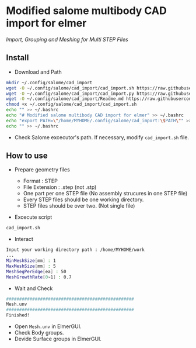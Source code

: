 
# Modified salome multibody CAD import for elmer

_Import, Grouping and Meshing for Multi STEP Files_


## Install

* Download and Path

```bash
mkdir ~/.config/salome/cad_import
wget -O ~/.config/salome/cad_import/cad_import.sh https://raw.githubusercontent.com/dymaxionkim/ElmerFEM_Examples/master/20170902_Salome_Script_cad_import/cad_import.sh
wget -O ~/.config/salome/cad_import/cad_import.py https://raw.githubusercontent.com/dymaxionkim/ElmerFEM_Examples/master/20170902_Salome_Script_cad_import/cad_import.py
wget -O ~/.config/salome/cad_import/Readme.md https://raw.githubusercontent.com/dymaxionkim/ElmerFEM_Examples/master/20170902_Salome_Script_cad_import/Readme.md
chmod +x ~/.config/salome/cad_import/cad_import.sh
echo "" >> ~/.bashrc
echo "# Modified salome multibody CAD import for elmer" >> ~/.bashrc
echo "export PATH=\"/home/MYHOME/.config/salome/cad_import:\$PATH\"" >> ~/.bashrc
echo "" >> ~/.bashrc
```

* Check Salome excecutor's path. If necessary, modify `cad_import.sh` file.


## How to use

* Prepare geometry files
  - Format : STEP
  - File Extension : .step (not .stp)
  - One part per one STEP file (No assembly strucures in one STEP file)
  - Every STEP files should be one working directory.
  - STEP files should be over two. (Not single file)

* Excecute script

```bash
cad_import.sh
```

* Interact

```bash
Input your working directory path : /home/MYHOME/work
...
MinMeshSize[mm] : 1
MaxMeshSize[mm] : 5
MeshSegPerEdge[ea] : 50
MeshGrowthRate[0~1] : 0.7
```

* Wait and Check

```bash
#################################################
Mesh.unv
#################################################
Finished!
```

* Open `Mesh.unv` in ElmerGUI.
* Check Body groups.
* Devide Surface groups in ElmerGUI.





